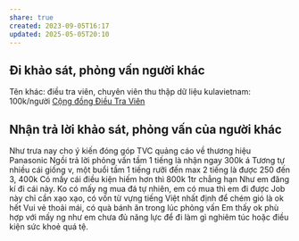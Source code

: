 ```yaml
---
share: true
created: 2023-09-05T16:17
updated: 2025-05-05T20:10
---
```

## Đi khảo sát, phỏng vấn người khác
Tên khác: điều tra viên, chuyên viên thu thập dữ liệu
kulavietnam: 100k/người
[Cộng đồng Điều Tra Viên](https://www.facebook.com/groups/DTVMDRI)

## Nhận trả lời khảo sát, phỏng vấn của người khác
Như trưa nay cho ý kiến đóng góp TVC quảng cáo về thương hiệu Panasonic 
Ngồi trả lời phỏng vấn tầm 1 tiếng là nhận ngay 300k á
Tương tự nhiều cái giống v, một buổi tầm 1 tiếng rưỡi đến max 2 tiếng là được 250 đến 3, 400k 
Có mấy cái điều kiện hiếm hơn thì 800k 1tr chẳng hạn
Như em đăng kí đi cái này. Ko có mấy ng mua đá tự nhiên, em có mua thì em đi được
Job này chỉ cần xạo xạo, có vốn từ vựng tiếng Việt nhất định để chém gió là ok hết
Vui vẻ thoải mái, có quà bánh ăn trong lúc phỏng vấn 
Em thấy ok phù hợp với mấy ng như em chưa đủ năng lực để đi làm gì nghiêm túc hoặc điều kiện sức khoẻ quá tệ. 
